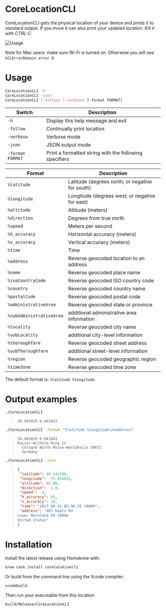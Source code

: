# CoreLocationCLI

CoreLocationCLI gets the physical location of your device and prints it to standard output. If you move it can also print your updated location. *Kill it with CTRL-C.*

![Usage](https://cloud.githubusercontent.com/assets/382183/25063655/52c11234-221d-11e7-81fb-0f8712dac393.gif)

Note for Mac users: make sure Wi-Fi is turned on. Otherwise you will see `kCLErrorDomain error 0`.

# Usage

```sh
CoreLocationCLI -h
CoreLocationCLI -json
CoreLocationCLI [-follow] [-verbose] [-format FORMAT]
```

| Switch           | Description                              |
| ---------------- | ---------------------------------------- |
| `-h`             | Display this help message and exit       |
| `-follow`        | Continually print location               |
| `-verbose`       | Verbose mode                             |
| `-json`          | JSON output mode                         |
| `-format FORMAT` | Print a formatted string with the following specifiers |

| Format         | Description                              |
| -------------- | ---------------------------------------- |
| `%latitude`   | Latitude (degrees north; or negative for south) |
| `%longitude`  | Longitude (degrees west; or negative for east) |
| `%altitude`   | Altitude (meters)                        |
| `%direction`  | Degrees from true north                  |
| `%speed`      | Meters per second                        |
| `%h_accuracy` | Horizontal accuracy (meters)             |
| `%v_accuracy` | Vertical accuracy (meters)               |
| `%time`       | Time                                     |
| `%address`    | Reverse geocoded location to an address  |
| `%name`       | Reverse geocoded place name
| `%isoCountryCode` | Reverse geocoded ISO country code
| `%country` | Reverse geocoded country name
| `%postalCode` | Reverse geocoded postal code
| `%administrativeArea` | Reverse geocoded state or province
| `%subAdministrativeArea` | additional administrative area information
| `%locality` | Reverse geocoded city name
| `%subLocality` | additional city-level information
| `%thoroughfare` | Reverse geocoded street address
| `%subThoroughfare` | additional street-level information
| `%region` | Reverse geocoded geographic region
| `%timeZone` | Reverse geocoded time zone

The default format is: `%latitude %longitude`.

# Output examples

```sh
./CoreLocationCLI
```

> ```
> 50.943829 6.941043
> ```

```sh
./CoreLocationCLI -format "%latitude %longitude\n%address"
```

> ```
> 50.943829 6.941043
> Kaiser-Wilhelm-Ring 21
> 	Cologne North Rhine-Westphalia 50672
> 	Germany
> ```

```sh
./CoreLocationCLI -json
```

>```json
>{
>  "latitude": 40.141196,
>  "longitude": -75.034815,
>  "altitude": 92.00,
>  "direction": -1.0,
>  "speed": -1,
>  "h_accuracy": 65,
>  "v_accuracy": 10,
>  "time": "2017-06-25 05:36:35 +0000",
>  "address": "407 Keats Rd
>Lower Moreland PA 19006
>United States"
>}
>```

# Installation

Install the latest release using Homebrew with:

```sh
brew cask install corelocationcli
```

Or build from the command line using the Xcode compiler:

```sh
xcodebuild
```

Then run your executable from this location:

```sh
build/Release/CoreLocationCLI
```
